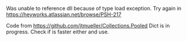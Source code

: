 Was unable to reference dll because of type load exception. Try again in https://heyworks.atlassian.net/browse/PSH-217

Code from https://github.com/jtmueller/Collections.Pooled 
Dict is in progress. Check if is faster either and use.

